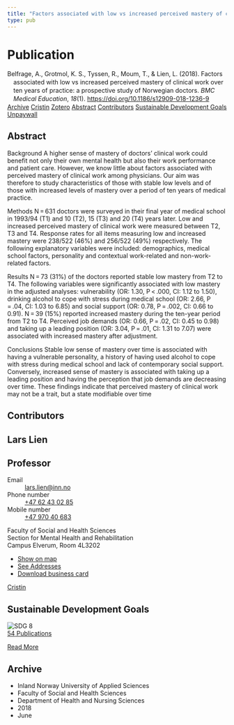 ```yaml
---
title: "Factors associated with low vs increased perceived mastery of clinical work over ten years of practice: a prospective study of Norwegian doctors"
type: pub
---
```

<h1>Publication</h1>
<article id="csl-bib-container-J2FCUCAK" class="csl-bib-container">
  <div class="csl-bib-body" style="line-height: 1.35; padding-left: 1em; text-indent:-1em;">
  <div class="csl-entry">Belfrage, A., Grotmol, K. S., Tyssen, R., Moum, T., &amp; Lien, L. (2018). Factors associated with low vs increased perceived mastery of clinical work over ten years of practice: a prospective study of Norwegian doctors. <i>BMC Medical Education</i>, <i>18</i>(1). <a href="https://doi.org/10.1186/s12909-018-1236-9">https://doi.org/10.1186/s12909-018-1236-9</a></div>
</div>
  <div class="csl-bib-buttons">
    <a href="#taxonomy-article-J2FCUCAK" class="csl-bib-button">Archive</a>
    <a href="https://app.cristin.no/results/show.jsf?id=1590018" alt="Cristin URL" class="csl-bib-button">Cristin</a>
    <a href="http://zotero.org/groups/5022929/items/J2FCUCAK" alt="Zotero URL" class="csl-bib-button">Zotero</a>
    <a href="#abstract-article-J2FCUCAK" class="csl-bib-button">Abstract</a>
    <a href="#contributors-article-J2FCUCAK" class="csl-bib-button">Contributors</a>
    <a href="#sdg-article-J2FCUCAK" class="csl-bib-button">Sustainable Development Goals</a>
    <a href="https://bmcmededuc.biomedcentral.com/track/pdf/10.1186/s12909-018-1236-9" class="csl-bib-button">Unpaywall</a>
  </div>
  <div id="csl-bib-meta-container-J2FCUCAK"></div>
</article>
<div id="csl-bib-meta-J2FCUCAK" class="csl-bib-meta">
  <article id="abstract-article-J2FCUCAK" class="abstract-article">
    <h1>Abstract</h1>
    Background 
A higher sense of mastery of doctors’ clinical work could benefit not only their own mental health but also their work performance and patient care. However, we know little about factors associated with perceived mastery of clinical work among physicians. Our aim was therefore to study characteristics of those with stable low levels and of those with increased levels of mastery over a period of ten years of medical practice. 
 
Methods 
N = 631 doctors were surveyed in their final year of medical school in 1993/94 (T1) and 10 (T2), 15 (T3) and 20 (T4) years later. Low and increased perceived mastery of clinical work were measured between T2, T3 and T4. Response rates for all items measuring low and increased mastery were 238/522 (46%) and 256/522 (49%) respectively. The following explanatory variables were included: demographics, medical school factors, personality and contextual work-related and non-work-related factors. 
 
Results 
N = 73 (31%) of the doctors reported stable low mastery from T2 to T4. The following variables were significantly associated with low mastery in the adjusted analyses: vulnerability (OR: 1.30, P &lt; .000, CI: 1.12 to 1.50), drinking alcohol to cope with stress during medical school (OR: 2.66, P = .04, CI: 1.03 to 6.85) and social support (OR: 0.78, P = .002, CI: 0.66 to 0.91). N = 39 (15%) reported increased mastery during the ten-year period from T2 to T4. Perceived job demands (OR: 0.66, P = .02, CI: 0.45 to 0.98) and taking up a leading position (OR: 3.04, P = .01, CI: 1.31 to 7.07) were associated with increased mastery after adjustment. 
 
Conclusions 
Stable low sense of mastery over time is associated with having a vulnerable personality, a history of having used alcohol to cope with stress during medical school and lack of contemporary social support. Conversely, increased sense of mastery is associated with taking up a leading position and having the perception that job demands are decreasing over time. These findings indicate that perceived mastery of clinical work may not be a trait, but a state modifiable over time
  </article>
  <article id="contributors-article-J2FCUCAK" class="contributors-article">
    <h1>Contributors</h1>
    <div class="personas">
<div class="vrtx-hinn-person-card">
<div class="photo">
<i class="lar la-user-circle missing-person"></i>
</div>
<div class="info">
<hgroup><h1>Lars Lien</h1>
<h2>Professor</h2>
</hgroup><dl>
<dt>Email</dt>
<dd>
<a href="mailto:lars.lien@inn.no">lars.lien@inn.no</a>
</dd>
<dt>Phone number</dt>
<dd><a href="tel:+4762430285">
+47 62 43 02 85
</a></dd>
<dt>Mobile number</dt>
<dd><a href="tel:+4797040683">
+47 970 40 683
</a></dd>
</dl>
<p>
Faculty of Social and Health Sciences<br>
Section for Mental Health and Rehabilitation<br>
Campus Elverum,
Room 4L3202
</p>
<ul class="vrtx-hinn-links">
<li><a href="https://www.google.com/maps?q=60.88177,11.53669">Show on map</a></li>
<li><a href="https://www.inn.no/english/find-an-employee/lars-lien.html#vrtx-hinn-addresses">See Addresses</a></li>
<li><a href="https://www.inn.no/english/find-an-employee/lars-lien.html?vrtx=vcf">Download business card</a></li>
</ul>
</div>
</div>
<a href="https://app.cristin.no/persons/show.jsf?id=14287" alt="Cristin URL" class="personas-cristin">Cristin</a>
</div>
  </article>
  <article id="sdg-article-J2FCUCAK" class="sdg-article">
    <h1>Sustainable Development Goals</h1>
    <div class="sdg-container"><div id="sdg8" class="sdg">
<img src="{{< params subfolder >}}images/sdg/sdg08_en.png" class="image" alt="SDG 8">
<div class="sdg-overlay">
<a href="{{< params subfolder >}}en/archive/?sdg=8#archive" class="sdg-publication-count"><span>54</span> Publications</a>
<p><a href="https://sdgs.un.org/goals/goal8" class="sdg-read-more">Read More</a></p>
</div>
</div></div>
  </article>
  <article id="taxonomy-article-J2FCUCAK" class="taxonomy-article">
    <h1>Archive</h1>
    <ul>
      <li>Inland Norway University of Applied Sciences</li>
      <li>Faculty of Social and Health Sciences</li>
      <li>Department of Health and Nursing Sciences</li>
      <li>2018</li>
      <li>June</li>
    </ul>
  </article>
</div>
